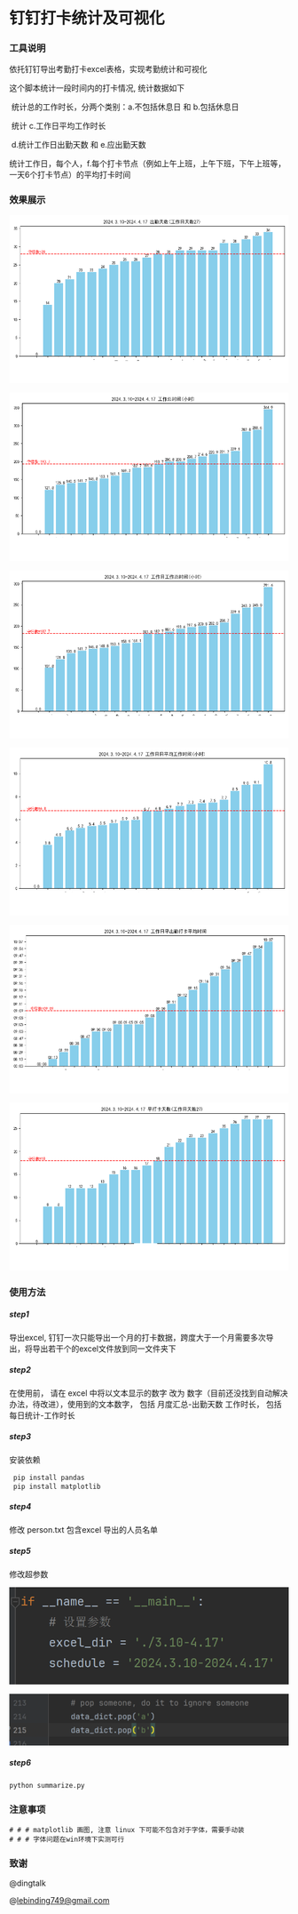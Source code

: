 # 钉钉打卡统计及可视化

### 工具说明

依托钉钉导出考勤打卡excel表格，实现考勤统计和可视化

这个脚本统计一段时间内的打卡情况, 统计数据如下

​	统计总的工作时长，分两个类别：a.不包括休息日 和 b.包括休息日

​	统计 c.工作日平均工作时长

​	d.统计工作日出勤天数 和 e.应出勤天数

​	统计工作日，每个人，f.每个打卡节点（例如上午上班，上午下班，下午上班等，一天6个打卡节点）的平均打卡时间



### 效果展示

![出勤天数](2024.3.10-2024.4.17/出勤天数.png)

![工作总时间](2024.3.10-2024.4.17/工作总时间.png)

![工作日工作总时间](2024.3.10-2024.4.17/工作日工作总时间.png)

![工作日日平均工作时间](2024.3.10-2024.4.17/工作日日平均工作时间.png)

![工作日早出勤打卡平均时间](2024.3.10-2024.4.17/工作日早出勤打卡平均时间.png)

![工作日早出勤打卡平均时间](2024.3.10-2024.4.17/早打卡天数.png)



### 使用方法

##### step1

导出excel, 钉钉一次只能导出一个月的打卡数据，跨度大于一个月需要多次导出，将导出若干个的excel文件放到同一文件夹下

##### step2 

在使用前， 请在 excel 中将以文本显示的数字 改为 数字（目前还没找到自动解决办法，待改进），使用到的文本数字， 包括 月度汇总-出勤天数 工作时长， 包括 每日统计-工作时长

##### step3

安装依赖

```
 pip install pandas
 pip install matplotlib
```

##### step4

修改 person.txt 包含excel 导出的人员名单



##### step5 

修改超参数

![image-20240429144936924](image/img.png)

![image-20240429145108752](image/img_1.png)

##### step6

```
python summarize.py
```



### 注意事项

```
# # # matplotlib 画图, 注意 linux 下可能不包含对于字体，需要手动装
# # # 字体问题在win环境下实测可行
```



### 致谢

@dingtalk

@lebinding749@gmail.com